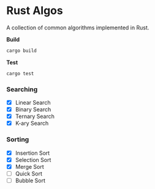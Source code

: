 # Rust Algos
A collection of common algorithms implemented in Rust.

**Build**
```sh
cargo build
```

**Test**
``` sh
cargo test
```

### Searching

- [x] Linear Search
- [x] Binary Search
- [x] Ternary Search
- [x] K-ary Search

### Sorting

- [x] Insertion Sort
- [x] Selection Sort
- [x] Merge Sort
- [ ] Quick Sort
- [ ] Bubble Sort

